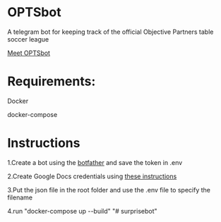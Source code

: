 # OPTSbot
A telegram bot for keeping track of the official Objective Partners table soccer league

[Meet OPTSbot](https://web.telegram.org/#/im?p=@OPTSbot)

# Requirements:
Docker

docker-compose

# Instructions

1.Create a bot using the [botfather](https://web.telegram.org/#/im?p=@BotFather) and save the token in .env

2.Create Google Docs credentials using [these instructions](http://gspread.readthedocs.io/en/latest/oauth2.html) 

3.Put the json file in the root folder and use the .env file to specify the filename 

4.run "docker-compose up --build"
"# surprisebot" 
